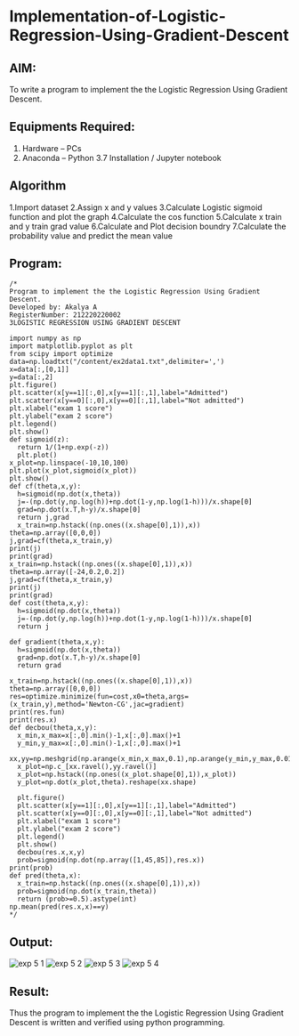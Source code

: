 # Implementation-of-Logistic-Regression-Using-Gradient-Descent

## AIM:
To write a program to implement the the Logistic Regression Using Gradient Descent.

## Equipments Required:
1. Hardware – PCs
2. Anaconda – Python 3.7 Installation / Jupyter notebook

## Algorithm
1.Import dataset
2.Assign x and y values
3.Calculate Logistic sigmoid function and plot the graph
4.Calculate the cos function
5.Calculate x train and y train grad value
6.Calculate and Plot decision boundry
7.Calculate the probability value and predict the mean value
## Program:
```
/*
Program to implement the the Logistic Regression Using Gradient Descent.
Developed by: Akalya A
RegisterNumber: 212220220002
3LOGISTIC REGRESSION USING GRADIENT DESCENT

import numpy as np
import matplotlib.pyplot as plt
from scipy import optimize
data=np.loadtxt("/content/ex2data1.txt",delimiter=',')
x=data[:,[0,1]]
y=data[:,2]
plt.figure()
plt.scatter(x[y==1][:,0],x[y==1][:,1],label="Admitted")
plt.scatter(x[y==0][:,0],x[y==0][:,1],label="Not admitted")
plt.xlabel("exam 1 score")
plt.ylabel("exam 2 score")
plt.legend()
plt.show()
def sigmoid(z):
  return 1/(1+np.exp(-z))
  plt.plot()
x_plot=np.linspace(-10,10,100)
plt.plot(x_plot,sigmoid(x_plot))
plt.show()
def cf(theta,x,y):
  h=sigmoid(np.dot(x,theta))
  j=-(np.dot(y,np.log(h))+np.dot(1-y,np.log(1-h)))/x.shape[0]
  grad=np.dot(x.T,h-y)/x.shape[0]
  return j,grad
  x_train=np.hstack((np.ones((x.shape[0],1)),x))
theta=np.array([0,0,0])
j,grad=cf(theta,x_train,y)
print(j)
print(grad)
x_train=np.hstack((np.ones((x.shape[0],1)),x))
theta=np.array([-24,0.2,0.2])
j,grad=cf(theta,x_train,y)
print(j)
print(grad)
def cost(theta,x,y):
  h=sigmoid(np.dot(x,theta))
  j=-(np.dot(y,np.log(h))+np.dot(1-y,np.log(1-h)))/x.shape[0]
  return j

def gradient(theta,x,y):
  h=sigmoid(np.dot(x,theta))
  grad=np.dot(x.T,h-y)/x.shape[0]
  return grad

x_train=np.hstack((np.ones((x.shape[0],1)),x))
theta=np.array([0,0,0])
res=optimize.minimize(fun=cost,x0=theta,args=(x_train,y),method='Newton-CG',jac=gradient)
print(res.fun)
print(res.x)
def decbou(theta,x,y):
  x_min,x_max=x[:,0].min()-1,x[:,0].max()+1
  y_min,y_max=x[:,0].min()-1,x[:,0].max()+1
  xx,yy=np.meshgrid(np.arange(x_min,x_max,0.1),np.arange(y_min,y_max,0.01))
  x_plot=np.c_[xx.ravel(),yy.ravel()]
  x_plot=np.hstack((np.ones((x_plot.shape[0],1)),x_plot))
  y_plot=np.dot(x_plot,theta).reshape(xx.shape)

  plt.figure()
  plt.scatter(x[y==1][:,0],x[y==1][:,1],label="Admitted")
  plt.scatter(x[y==0][:,0],x[y==0][:,1],label="Not admitted")
  plt.xlabel("exam 1 score")
  plt.ylabel("exam 2 score")
  plt.legend()
  plt.show()
  decbou(res.x,x,y)
  prob=sigmoid(np.dot(np.array([1,45,85]),res.x))
print(prob)
def pred(theta,x):
  x_train=np.hstack((np.ones((x.shape[0],1)),x))
  prob=sigmoid(np.dot(x_train,theta))
  return (prob>=0.5).astype(int)
np.mean(pred(res.x,x)==y)
*/
```

## Output:
![exp 5 1](https://user-images.githubusercontent.com/114275126/201045282-b411cc20-f57d-4525-96f0-e5409e5d014d.PNG)
![exp 5 2](https://user-images.githubusercontent.com/114275126/201045288-88a92cf5-ab18-48d7-9334-92cfe4cd0e1d.PNG)
![exp 5 3](https://user-images.githubusercontent.com/114275126/201045305-e724a536-4c38-4a49-9da6-ca6938f59488.PNG)
![exp 5 4](https://user-images.githubusercontent.com/114275126/201045328-7f449236-dbce-487e-99f0-de955b45558f.PNG)



## Result:
Thus the program to implement the the Logistic Regression Using Gradient Descent is written and verified using python programming.


